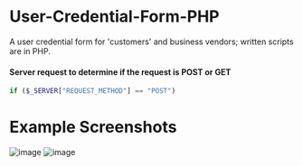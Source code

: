 # User-Credential-Form-PHP
A user credential form for 'customers' and business vendors; written scripts are in PHP.

#### Server request to determine if the request is POST or GET
```php
if ($_SERVER["REQUEST_METHOD"] == "POST") 

```

# Example Screenshots
![image](https://user-images.githubusercontent.com/36749450/95667495-f7e33680-0b34-11eb-9a0e-95e208365784.png)
![image](https://user-images.githubusercontent.com/36749450/95667479-ce2a0f80-0b34-11eb-8dff-d17541983f32.png)
